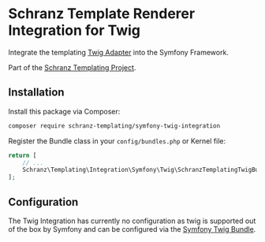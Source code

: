 # Schranz Template Renderer Integration for Twig

Integrate the templating [Twig Adapter](https://github.com/schranz-templating/twig-adapter) 
into the Symfony Framework.

Part of the [Schranz Templating Project](https://github.com/schranz-templating/templating).

## Installation

Install this package via Composer:

```bash
composer require schranz-templating/symfony-twig-integration
```

Register the Bundle class in your `config/bundles.php` or Kernel file:

```php
return [
    // ...
    Schranz\Templating\Integration\Symfony\Twig\SchranzTemplatingTwigBundle::class => ['all' => true],
];
```

## Configuration

The Twig Integration has currently no configuration as twig
is supported out of the box by Symfony and can be configured
via the [Symfony Twig Bundle](https://symfony.com/doc/6.2/reference/configuration/twig.html).
